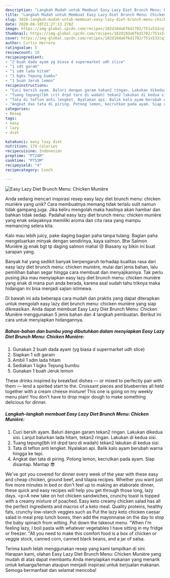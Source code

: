 ```yaml
---
description: "Langkah Mudah untuk Membuat Easy Lazy Diet Brunch Menu: Chicken Munière yang Bikin Ngiler"
title: "Langkah Mudah untuk Membuat Easy Lazy Diet Brunch Menu: Chicken Munière yang Bikin Ngiler"
slug: 3828-langkah-mudah-untuk-membuat-easy-lazy-diet-brunch-menu-chicken-muniere-yang-bikin-ngiler
date: 2020-08-10T21:27:13.278Z
image: https://img-global.cpcdn.com/recipes/182d10da6f6d1702/751x532cq70/easy-lazy-diet-brunch-menu-chicken-muniere-foto-resep-utama.jpg
thumbnail: https://img-global.cpcdn.com/recipes/182d10da6f6d1702/751x532cq70/easy-lazy-diet-brunch-menu-chicken-muniere-foto-resep-utama.jpg
cover: https://img-global.cpcdn.com/recipes/182d10da6f6d1702/751x532cq70/easy-lazy-diet-brunch-menu-chicken-muniere-foto-resep-utama.jpg
author: Curtis Herrera
ratingvalue: 5
reviewcount: 10
recipeingredient:
- "2 buah dada ayam yg biasa d supermarket udh slice"
- "1 sdt garam"
- "1 sdm lada hitam"
- "1 bgks Tepung bumbu"
- "1 buah Jeruk lemon"
recipeinstructions:
- "Cuci bersih ayam. Baluri dengan garam tekan2 ringan. Lakukan dikedua sisi. Lanjut balurkan lada hitam, tekan2 ringan. Lakukan di kedua sisi."
- "Tuang tepung(lbh irit drpd taro di wadah) tekan2 lakukan di kedua sisi"
- "Tata di teflon anti lengket. Nyalakan api. Balik kalo ayam berubah warna hingga ke tepi."
- "Angkat dan tata di piring. Potong lemon, kecrutkan pada ayam. Siap disantap. Mantap 😎"
categories:
- Resep
tags:
- easy
- lazy
- diet

katakunci: easy lazy diet 
nutrition: 174 calories
recipecuisine: Indonesian
preptime: "PT24M"
cooktime: "PT53M"
recipeyield: "4"
recipecategory: Lunch

---
```



![Easy Lazy Diet Brunch Menu: Chicken Munière](https://img-global.cpcdn.com/recipes/182d10da6f6d1702/751x532cq70/easy-lazy-diet-brunch-menu-chicken-muniere-foto-resep-utama.jpg)

Anda sedang mencari inspirasi resep easy lazy diet brunch menu: chicken munière yang unik? Cara membuatnya memang tidak terlalu sulit namun tidak gampang juga. Jika keliru mengolah maka hasilnya akan hambar dan bahkan tidak sedap. Padahal easy lazy diet brunch menu: chicken munière yang enak selayaknya memiliki aroma dan cita rasa yang mampu memancing selera kita.

Kalo mau lebih juicy, pake daging bagian paha tanpa tulang. Bagian paha mengeluarkan minyak dengan sendirinya, kaya salmon. Btw Salmon Munière jg enak bgt tp daging salmon mahal 😢 Biasany sy bikin ini buat sarapan yang.

Banyak hal yang sedikit banyak berpengaruh terhadap kualitas rasa dari easy lazy diet brunch menu: chicken munière, mulai dari jenis bahan, lalu pemilihan bahan segar hingga cara membuat dan menyajikannya. Tak perlu pusing jika mau menyiapkan easy lazy diet brunch menu: chicken munière yang enak di mana pun anda berada, karena asal sudah tahu triknya maka hidangan ini bisa menjadi sajian istimewa.


Di bawah ini ada beberapa cara mudah dan praktis yang dapat diterapkan untuk mengolah easy lazy diet brunch menu: chicken munière yang siap dikreasikan. Anda dapat membuat Easy Lazy Diet Brunch Menu: Chicken Munière menggunakan 5 jenis bahan dan 4 langkah pembuatan. Berikut ini cara untuk menyiapkan hidangannya.

<!--inarticleads1-->

##### Bahan-bahan dan bumbu yang dibutuhkan dalam menyiapkan Easy Lazy Diet Brunch Menu: Chicken Munière:

1. Gunakan 2 buah dada ayam (yg biasa d supermarket udh slice)
1. Siapkan 1 sdt garam
1. Ambil 1 sdm lada hitam
1. Sediakan 1 bgks Tepung bumbu
1. Gunakan 1 buah Jeruk lemon


These drinks inspired by breakfast dishes — or mixed to perfectly pair with them — lend a spirited start to the. Croissant pieces and blueberries all held together with a cream cheese mixture! This one is going on my weekly menu plan! You don&#39;t have to drop major dough to make something delicious for dinner. 

<!--inarticleads2-->

##### Langkah-langkah membuat Easy Lazy Diet Brunch Menu: Chicken Munière:

1. Cuci bersih ayam. Baluri dengan garam tekan2 ringan. Lakukan dikedua sisi. Lanjut balurkan lada hitam, tekan2 ringan. Lakukan di kedua sisi.
1. Tuang tepung(lbh irit drpd taro di wadah) tekan2 lakukan di kedua sisi
1. Tata di teflon anti lengket. Nyalakan api. Balik kalo ayam berubah warna hingga ke tepi.
1. Angkat dan tata di piring. Potong lemon, kecrutkan pada ayam. Siap disantap. Mantap 😎


We&#39;ve got you covered for dinner every week of the year with these easy and cheap chicken, ground beef, and tilapia recipes. Whether you want just five more minutes in bed or don&#39;t feel up to making an elaborate dinner, these quick and easy recipes will help you get through those long, lazy days. &lt;p&gt;A new take on hot chicken sandwiches, crunchy toast is topped with a creamy mixture of poached. Easy keto creamy chicken salad has all the perfect ingredients and macros of a keto meal. Quality proteins, healthy fats, crunchy low-starch veggies such as Put the lazy keto chicken caesar salad in meal prep lunch boxes, then add the mayonnaise on the day to stop the baby spinach from wilting. Put down the takeout menu. &#34;When I&#39;m feeling lazy, I boil pasta with whatever vegetables I have sitting in my fridge or freezer. &#34;All you need to make this comfort food is a box of chicken or veggie stock, canned corn, canned black beans, and a jar of salsa. 

Terima kasih telah menggunakan resep yang kami tampilkan di sini. Harapan kami, olahan Easy Lazy Diet Brunch Menu: Chicken Munière yang mudah di atas dapat membantu Anda menyiapkan makanan yang menarik untuk keluarga/teman ataupun menjadi inspirasi untuk berjualan makanan. Semoga bermanfaat dan selamat mencoba!
